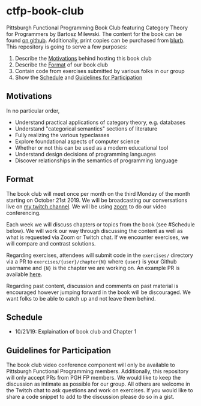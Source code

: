 # ctfp-book-club

Pittsburgh Functional Programming Book Club featuring Category Theory for Programmers by Bartosz Milewski. The content for the book can be found [on github][book]. Additionally, print copies can be purchased from [blurb][print book]. This repository is going to serve a few purposes:

1. Describe the [Motivations](#motivations) behind hosting this book club
2. Describe the [Format](#format) of our book club
3. Contain code from exercises submitted by various folks in our group
4. Show the [Schedule](#schedule) and [Guidelines for Participation](#guidelines-for-participation)

## Motivations

In no particular order,

- Understand practical applications of category theory, e.g. databases
- Understand "categorical semantics" sections of literature
- Fully realizing the various typeclasses
- Explore foundational aspects of computer science
- Whether or not this can be used as a modern educational tool
- Understand design decisions of programming languages
- Discover relationships in the semantics of programming language

## Format

The book club will meet once per month on the third Monday of the month starting on October 21st 2019. We will be broadcasting our conversations live on [my twitch channel][twitch]. We will be using [zoom][zoom] to do our video conferencing.

Each week we will discuss chapters or topics from the book (see #Schedule below). We will work our way through discussing the content as well as what is requested via Zoom or Twitch chat. If we encounter exercises, we will compare and contrast solutions.

Regarding exercises, attendees will submit code in the `exercises/` directory via a PR to `exercises/{user}/chapter{N}` where `{user}` is your Github username and `{N}` is the chapter we are working on. An example PR is available [here][pr1].

Regarding past content, discussion and comments on past material is encouraged however jumping forward in the book will be discouraged. We want folks to be able to catch up and not leave them behind.

## Schedule

- 10/21/19: Explaination of book club and Chapter 1

## Guidelines for Participation

The book club video conference component will only be available to Pittsburgh Functional Programming members.
Additionally, this repository will only accept PRs from PGH FP members.
We would like to keep the discussion as intimate as possible for our group.
All others are welcome in the Twitch chat to ask questions and work on exercises.
If you would like to share a code snippet to add to the discussion please do so in a gist.

<!-- Useful links below -->
[book]: https://github.com/hmemcpy/milewski-ctfp-pdf
[print book]: https://www.blurb.com/b/9621951-category-theory-for-programmers-new-edition-hardco
[twitch]: https://www.twitch.tv/chiroptical
[zoom]: https://zoom.us/
[pr1]: https://github.com/barrymoo/ctfp-book-club/pull/1
